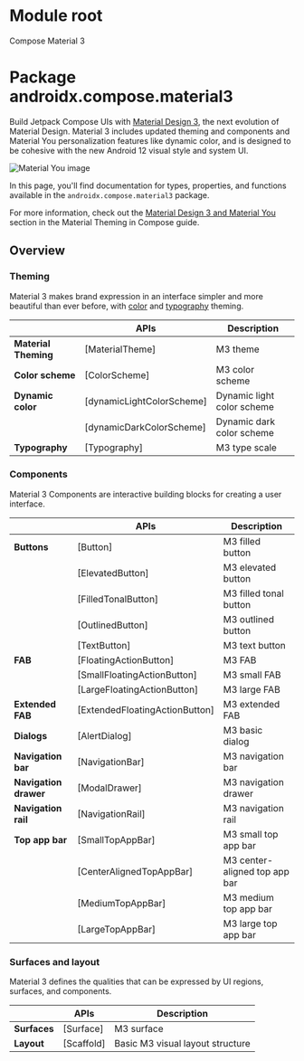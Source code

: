 # Module root

Compose Material 3

# Package androidx.compose.material3

Build Jetpack Compose UIs with <a href="https://m3.material.io" class="external" target="_blank">Material Design 3</a>, the next evolution of Material Design. Material 3 includes updated theming and components and Material You personalization features like dynamic color, and is designed to be cohesive with the new Android 12 visual style and system UI.

![Material You image](https://developer.android.com/images/reference/androidx/compose/material/material-you.png)

In this page, you'll find documentation for types, properties, and functions available in the `androidx.compose.material3` package.

For more information, check out the <a href="https://developer.android.com/jetpack/compose/themes/material#material3" class="external" target="_blank">Material Design 3 and Material You</a> section in the Material Theming in Compose guide.

## Overview

### Theming

Material 3 makes brand expression in an interface simpler and more beautiful than ever before, with <a href="https://m3.material.io/styles/color/overview" class="external" target="_blank">color</a> and <a href="https://m3.material.io/styles/typography/overview" class="external" target="_blank">typography</a> theming.

|      | **APIs** | **Description** |
| ---- | -------- | --------------- |
| **Material Theming** | [MaterialTheme] | M3 theme |
| **Color scheme** | [ColorScheme] | M3 color scheme |
| **Dynamic color** | [dynamicLightColorScheme] | Dynamic light color scheme |
|  | [dynamicDarkColorScheme] | Dynamic dark color scheme |
| **Typography** | [Typography] | M3 type scale |

### Components

Material 3 Components are interactive building blocks for creating a user interface.

|      | **APIs** | **Description** |
| ---- | -------- | --------------- |
| **Buttons** | [Button] | M3 filled button |
|  | [ElevatedButton] | M3 elevated button |
|  | [FilledTonalButton] | M3 filled tonal button |
|  | [OutlinedButton] | M3 outlined button |
|  | [TextButton] | M3 text button |
| **FAB** | [FloatingActionButton] | M3 FAB |
|  | [SmallFloatingActionButton] | M3 small FAB |
|  | [LargeFloatingActionButton] | M3 large FAB |
| **Extended FAB** | [ExtendedFloatingActionButton] | M3 extended FAB |
| **Dialogs** | [AlertDialog] | M3 basic dialog |
| **Navigation bar** | [NavigationBar] | M3 navigation bar |
| **Navigation drawer** | [ModalDrawer] | M3 navigation drawer |
| **Navigation rail** | [NavigationRail] | M3 navigation rail |
| **Top app bar** | [SmallTopAppBar] | M3 small top app bar |
|  | [CenterAlignedTopAppBar] | M3 center-aligned top app bar |
|  | [MediumTopAppBar] | M3 medium top app bar |
|  | [LargeTopAppBar] | M3 large top app bar |

### Surfaces and layout

Material 3 defines the qualities that can be expressed by UI regions, surfaces, and components.

|      | **APIs** | **Description** |
| ---- | -------- | --------------- |
| **Surfaces** | [Surface] | M3 surface |
| **Layout** | [Scaffold] | Basic M3 visual layout structure |
